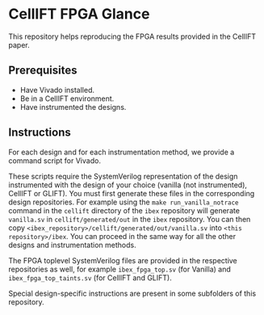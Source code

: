# CellIFT FPGA Glance

This repository helps reproducing the FPGA results provided in the CellIFT paper.

## Prerequisites

- Have Vivado installed.
- Be in a CellIFT environment.
- Have instrumented the designs. 

## Instructions

For each design and for each instrumentation method, we provide a command script for Vivado.

These scripts require the SystemVerilog representation of the design instrumented with the design of your choice (vanilla (not instrumented), CellIFT or GLIFT).
You must first generate these files in the corresponding design repositories.
For example using the `make run_vanilla_notrace` command in the `cellift` directory of the `ibex` repository will generate `vanilla.sv` in `cellift/generated/out` in the `ibex` repository.
You can then copy `<ibex_repository>/cellift/generated/out/vanilla.sv` into `<this repository>/ibex`.
You can proceed in the same way for all the other designs and instrumentation methods.

The FPGA toplevel SystemVerilog files are provided in the respective repositories as well, for example `ibex_fpga_top.sv` (for Vanilla) and `ibex_fpga_top_taints.sv` (for CellIFT and GLIFT).

Special design-specific instructions are present in some subfolders of this repository.
